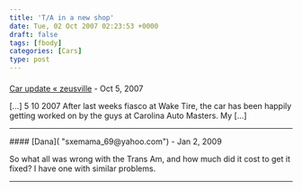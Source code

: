 ```yaml
---
title: 'T/A in a new shop'
date: Tue, 02 Oct 2007 02:23:53 +0000
draft: false
tags: [fbody]
categories: [Cars]
type: post
---
```



#### 
[Car update &laquo; zeusville](http://zeusville.wordpress.com/2007/10/05/car-update-2/ "") - <time datetime="2007-10-05 12:42:27">Oct 5, 2007</time>

\[...\] 5 10 2007 After last weeks fiasco at Wake Tire, the car has been happily getting worked on by the guys at Carolina Auto Masters. My \[...\]
<hr />
#### 
[Dana]( "sxemama_69@yahoo.com") - <time datetime="2009-01-27 05:46:46">Jan 2, 2009</time>

So what all was wrong with the Trans Am, and how much did it cost to get it fixed? I have one with similar problems.
<hr />
